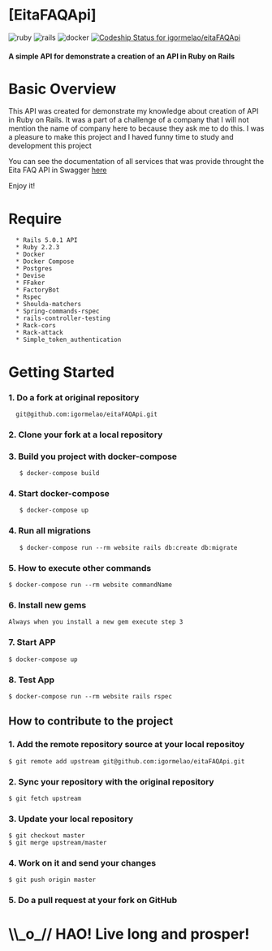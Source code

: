 # [EitaFAQApi]
![ruby](https://img.shields.io/badge/Ruby-2.4.1-red.svg)
![rails](https://img.shields.io/badge/Rails-5.0.1-red.svg)
![docker](https://img.shields.io/docker/automated/jrottenberg/ffmpeg.svg)
[ ![Codeship Status for igormelao/eitaFAQApi](https://app.codeship.com/projects/3fbe7810-c1d4-0135-e729-265f517797e2/status?branch=master)](https://app.codeship.com/projects/260434)

<div>
  <h4>A simple API for demonstrate a creation of an API in Ruby on Rails</h4>
</div>

# Basic Overview

<p>This API was created for demonstrate my knowledge about creation of API in Ruby on Rails. It was a part of a challenge of a company that I will not  mention the name of company here to because they ask me to do this. I was a pleasure to make this project and I haved funny time to study and development this project</p>

<p> You can see the documentation of all services that was provide throught the Eita FAQ API in Swagger <a href="https://swaggerhub.com/apis/igormelao/EitaFAQAPi/1.0.0">here</a></p>

Enjoy it!


# Require
```
  * Rails 5.0.1 API
  * Ruby 2.2.3
  * Docker
  * Docker Compose
  * Postgres
  * Devise
  * FFaker
  * FactoryBot
  * Rspec
  * Shoulda-matchers
  * Spring-commands-rspec
  * rails-controller-testing
  * Rack-cors
  * Rack-attack
  * Simple_token_authentication
```


# Getting Started

### 1. Do a fork at original repository
```
  git@github.com:igormelao/eitaFAQApi.git
```

### 2. Clone your fork at a local repository

### 3. Build you project with docker-compose
```
   $ docker-compose build      
```

### 4. Start docker-compose
```
   $ docker-compose up
```

### 4. Run all migrations
```
   $ docker-compose run --rm website rails db:create db:migrate      
```

### 5. How to execute other commands
```
$ docker-compose run --rm website commandName
```

### 6. Install new gems
```
Always when you install a new gem execute step 3
```

### 7. Start APP
```
$ docker-compose up
```

### 8. Test App
```
$ docker-compose run --rm website rails rspec
```

## How to contribute to the project

### 1. Add the remote repository source at your local repositoy
```
$ git remote add upstream git@github.com:igormelao/eitaFAQApi.git
```

### 2. Sync your repository with the original repository
```
$ git fetch upstream
```

### 3. Update your local repository
```
$ git checkout master
$ git merge upstream/master
```

### 4. Work on it and send your changes
```
$ git push origin master
```

### 5. Do a pull request at your fork on GitHub


<h1>\\_o_// HAO! Live long and prosper!</h1>

